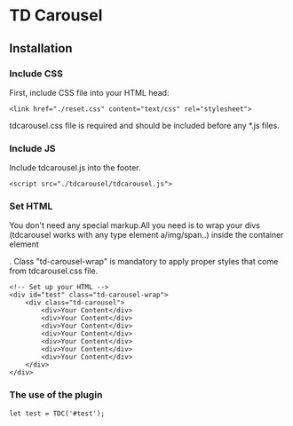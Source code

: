 # TD Carousel
## Installation
### Include CSS
First, include CSS file into your HTML head:
```
<link href="./reset.css" content="text/css" rel="stylesheet">
```
tdcarousel.css file is required and should be included before any *.js files.
### Include JS
Include tdcarousel.js into the footer.
```
<script src="./tdcarousel/tdcarousel.js">
```
### Set HTML
You don't need any special markup.All you need is to wrap your divs (tdcarousel works with any type element a/img/span..) inside the container element <div class="td-carousel-wrap">. Class "td-carousel-wrap" is mandatory to apply proper styles that come from tdcarousel.css file.
```
<!-- Set up your HTML -->
<div id="test" class="td-carousel-wrap">
    <div class="td-carousel">
        <div>Your Content</div>
        <div>Your Content</div>
        <div>Your Content</div>
        <div>Your Content</div>
        <div>Your Content</div>
        <div>Your Content</div>
        <div>Your Content</div>
    </div>
</div>
```
### The use of the plugin
```
let test = TDC('#test');
```
